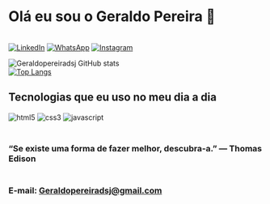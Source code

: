 # Olá eu sou o Geraldo Pereira 👋

<br>[![LinkedIn](https://img.shields.io/badge/LinkedIn-0077B5?style=for-the-badge&logo=linkedin&logoColor=white)](https://www.linkedin.com/in/geraldo-pereira/)
[![WhatsApp](https://img.shields.io/badge/WhatsApp-25D366?style=for-the-badge&logo=whatsapp&logoColor=white)](https://wa.me/5522997773136/)
[![Instagram](https://img.shields.io/badge/Instagram-E4405F?style=for-the-badge&logo=instagram&logoColor=white)](https://www.instagram.com/gps.dev/)

![Geraldopereiradsj GitHub stats](https://github-readme-stats.vercel.app/api?username=geraldopereiradsj&show_icons=true&theme=radical)
<br>[![Top Langs](https://github-readme-stats.vercel.app/api/top-langs/?username=geraldopereiradsj&langs_count=8)](https://github.com/anuraghazra/github-readme-stats)

## Tecnologias que eu uso no meu dia a dia

<div style="display: inline_block">
<img align ="center" alt = "html5" src = "https://img.shields.io/badge/HTML5-E34F26?style=for-the-badge&logo=html5&logoColor=white">
<img align ="center" alt = "css3" src = "https://img.shields.io/badge/CSS3-1572B6?style=for-the-badge&logo=css3&logoColor=white">
<img align ="center" alt = "javascript" src = "https://img.shields.io/badge/JavaScript-F7DF1E?style=for-the-badge&logo=javascript&logoColor=black">
</div>

### <br> “Se existe uma forma de fazer melhor, descubra-a.” — Thomas Edison

### <br> E-mail: Geraldopereiradsj@gmail.com
